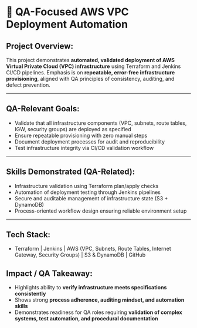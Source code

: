 
# 🚀 QA-Focused AWS VPC Deployment Automation

## Project Overview:
This project demonstrates **automated, validated deployment of AWS Virtual Private Cloud (VPC) infrastructure** using Terraform and Jenkins CI/CD pipelines. Emphasis is on **repeatable, error-free infrastructure provisioning**, aligned with QA principles of consistency, auditing, and defect prevention.

---
## QA-Relevant Goals:

- Validate that all infrastructure components (VPC, subnets, route tables, IGW, security groups) are deployed as specified
- Ensure repeatable provisioning with zero manual steps
- Document deployment processes for audit and reproducibility
- Test infrastructure integrity via CI/CD validation workflow
---
## Skills Demonstrated (QA-Related):

- Infrastructure validation using Terraform plan/apply checks
- Automation of deployment testing through Jenkins pipelines
- Secure and auditable management of infrastructure state (S3 + DynamoDB)
- Process-oriented workflow design ensuring reliable environment setup
---
## Tech Stack:
- Terraform | Jenkins | AWS (VPC, Subnets, Route Tables, Internet Gateway, Security Groups) | S3 & DynamoDB | GitHub

## Impact / QA Takeaway:

- Highlights ability to **verify infrastructure meets specifications consistently**
- Shows strong **process adherence, auditing mindset, and automation skills**
- Demonstrates readiness for QA roles requiring **validation of complex systems, test automation, and procedural documentation**
